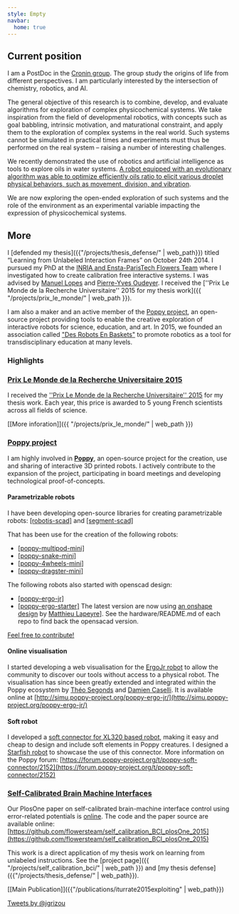 ```yaml
---
style: Empty
navbar:
  home: true
---
```



<div class="container">
<div class="row">

<div class="col-sm-8 col-md-8">

## Current position

I am a PostDoc in the [Cronin group](http://www.chem.gla.ac.uk/cronin/). The group study the origins of life from different perspectives. I am particularly interested by the intersection of chemistry, robotics, and AI.

The general objective of this research is to combine, develop, and evaluate algorithms for exploration of complex physicochemical systems. We take inspiration from the field of developmental robotics, with concepts such as goal babbling, intrinsic motivation, and maturational constraint, and apply them to the exploration of complex systems in the real world. Such systems cannot be simulated in practical times and experiments must thus be performed on the real system – raising a number of interesting challenges.  

We recently demonstrated the use of robotics and artificial intelligence as tools to explore oils in water systems. [A robot equipped with an evolutionary algorithm was able to optimize efficiently oils ratio to elicit various droplet physical behaviors, such as movement, division, and vibration]((http://www.nature.com/ncomms/2014/141208/ncomms6571/full/ncomms6571.html)).

We are now exploring the open-ended exploration of such systems and the role of the environment as an experimental variable impacting the expression of physicochemical systems.

## More

I [defended my thesis]({{"/projects/thesis_defense/" | web_path}}) titled “Learning from Unlabeled Interaction Frames” on October 24th 2014. I pursued my PhD at the [INRIA and Ensta-ParisTech Flowers Team](https://flowers.inria.fr/) where I investigated how to create calibration free interactive systems. I was advised by [Manuel Lopes](https://flowers.inria.fr/mlopes/) and [Pierre-Yves Oudeyer](http://www.pyoudeyer.com/). I received the [''Prix Le Monde de la Recherche Universitaire'' 2015 for my thesis work]({{ "/projects/prix_le_monde/" | web_path }}).

I am also a maker and an active member of the [Poppy project](https://www.poppy-project.org/), an open-source project providing tools to enable the creative exploration of interactive robots for science, education, and art. In 2015, we founded an association called ["Des Robots En Baskets"](https://github.com/desrobotsenbaskets/docs) to promote robotics as a tool for transdisciplinary education at many levels.

### Highlights


<div class="panel panel-danger">
  <div class="panel-heading">
  <a class="panel-title btn-block" href="{{ "/projects/prix_le_monde/" | web_path }}"><h3 class="panel-title">Prix Le Monde de la Recherche Universitaire 2015</h3> </a>
  </div>
  <div class="panel-body panel-body">

I received the [''Prix Le Monde de la Recherche Universitaire'' 2015](http://www.lemonde.fr/kiosque/recherche/laureats/prix-recherche-laureats-2015.html) for my thesis work. Each year, this price is awarded to 5 young French scientists across all fields of science.

[[More inforation]]({{ "/projects/prix_le_monde/" | web_path }})

  </div>
</div>

<div class="panel panel-primary">
  <div class="panel-heading">
  <a class="panel-title btn-block" href="https://www.poppy-project.org/"><h3 class="panel-title">Poppy project</h3> </a>
  </div>
  <div class="panel-body panel-body">

I am highly involved in **[Poppy](https://www.poppy-project.org/)**, an open-source project for the creation, use and sharing of interactive 3D printed robots. I actively contribute to the expansion of the project, participating in board meetings and developing technological proof-of-concepts.

#### Parametrizable robots

I have been developing open-source libraries for creating parametrizable robots: [[robotis-scad]](https://github.com/jgrizou/robotis-scad) and [[segment-scad]](https://github.com/jgrizou/segment-scad)

That has been use for the creation of the following robots:

- [[poppy-multipod-mini]](https://github.com/poppy-project/poppy-multipod-mini)
- [[poppy-snake-mini]](https://github.com/poppy-project/poppy-snake-mini)
- [[poppy-4wheels-mini]](https://github.com/poppy-project/poppy-4wheels-mini)
- [[poppy-dragster-mini]](https://github.com/poppy-project/poppy-dragster-mini)

The following robots also started with openscad design:

- [[poppy-ergo-jr]](https://github.com/poppy-project/poppy-ergo-jr)
- [[poppy-ergo-starter]](https://github.com/poppy-project/poppy-ergo-starter)
The latest version are now using [an onshape design](https://github.com/poppy-project/poppy-ergo-jr/tree/master/hardware) by [Matthieu Lapeyre](https://github.com/matthieu-lapeyre)]. See the hardware/README.md of each repo to find back the opensacad version.

[Feel free to contribute!](https://forum.poppy-project.org/t/cfc-extending-the-poppy-mini-family-we-need-your-help/1346)

#### Online visualisation

I started developing a web visualisation for the [ErgoJr robot](https://github.com/poppy-project/poppy-ergo-jr) to allow the community to discover our tools without access to a physical robot. The visualisation has since been greatly extended and integrated within the Poppy ecosystem by [Théo Segonds](https://github.com/show0k) and [Damien Caselli](https://github.com/damiencaselli). It is available online at [http://simu.poppy-project.org/poppy-ergo-jr/](http://simu.poppy-project.org/poppy-ergo-jr/)

#### Soft robot

I developed a [soft connector for XL320 based robot](https://github.com/poppy-project/poppy-soft-connector), making it easy and cheap to design and include soft elements in Poppy creatures. I designed a [Starfish robot](https://github.com/poppy-project/poppy-soft-starfish) to showcase the use of this connector. More information on the Poppy forum: [https://forum.poppy-project.org/t/poppy-soft-connector/2152](https://forum.poppy-project.org/t/poppy-soft-connector/2152)


  </div>
</div>

<div class="panel panel-success">
  <div class="panel-heading">
  <a class="panel-title btn-block" href="{{ "/projects/self_calibration_bci/" | web_path }}"><h3 class="panel-title">Self-Calibrated Brain Machine Interfaces</h3> </a>
  </div>
  <div class="panel-body panel-body">

Our PlosOne paper on self-calibrated brain-machine interface control using error-related potentials is [online](http://journals.plos.org/plosone/article?id=10.1371/journal.pone.0131491). The code and the paper source are available online: [https://github.com/flowersteam/self_calibration_BCI_plosOne_2015](https://github.com/flowersteam/self_calibration_BCI_plosOne_2015)

This work is a direct application of my thesis work on learning from unlabeled instructions. See the [project page]({{ "/projects/self_calibration_bci/" | web_path }}) and [my thesis defense]({{"/projects/thesis_defense/" | web_path}}).

[[Main Publication]]({{"/publications/iturrate2015exploiting" | web_path}})

  </div>
</div>

</div>

<div class="col-sm-4 col-md-4">
<a class="twitter-timeline" href="https://twitter.com/jgrizou" data-widget-id="609130056930172929">Tweets by @jgrizou</a>
<script>!function(d,s,id){var js,fjs=d.getElementsByTagName(s)[0],p=/^http:/.test(d.location)?'http':'https';if(!d.getElementById(id)){js=d.createElement(s);js.id=id;js.src=p+"://platform.twitter.com/widgets.js";fjs.parentNode.insertBefore(js,fjs);}}(document,"script","twitter-wjs");
</script>
</div>

</div>
</div>
